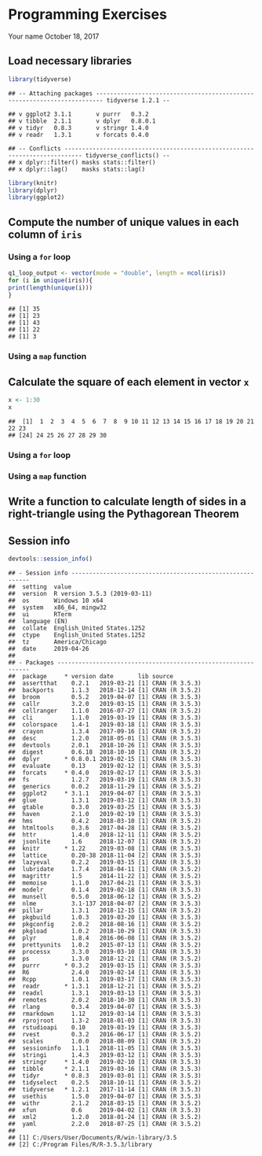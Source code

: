Programming Exercises
================
Your name
October 18, 2017

Load necessary libraries
------------------------

``` r
library(tidyverse)
```

    ## -- Attaching packages ------------------------------------------------------------------------ tidyverse 1.2.1 --

    ## v ggplot2 3.1.1       v purrr   0.3.2  
    ## v tibble  2.1.1       v dplyr   0.8.0.1
    ## v tidyr   0.8.3       v stringr 1.4.0  
    ## v readr   1.3.1       v forcats 0.4.0

    ## -- Conflicts --------------------------------------------------------------------------- tidyverse_conflicts() --
    ## x dplyr::filter() masks stats::filter()
    ## x dplyr::lag()    masks stats::lag()

``` r
library(knitr)
library(dplyr)
library(ggplot2)
```

Compute the number of unique values in each column of `iris`
------------------------------------------------------------

### Using a `for` loop

``` r
q1_loop_output <- vector(mode = "double", length = ncol(iris))
for (i in unique(iris)){
print(length(unique(i)))
}
```

    ## [1] 35
    ## [1] 23
    ## [1] 43
    ## [1] 22
    ## [1] 3

### Using a `map` function

Calculate the square of each element in vector `x`
--------------------------------------------------

``` r
x <- 1:30
x
```

    ##  [1]  1  2  3  4  5  6  7  8  9 10 11 12 13 14 15 16 17 18 19 20 21 22 23
    ## [24] 24 25 26 27 28 29 30

### Using a `for` loop

### Using a `map` function

Write a function to calculate length of sides in a right-triangle using the Pythagorean Theorem
-----------------------------------------------------------------------------------------------

Session info
------------

``` r
devtools::session_info()
```

    ## - Session info ----------------------------------------------------------
    ##  setting  value                       
    ##  version  R version 3.5.3 (2019-03-11)
    ##  os       Windows 10 x64              
    ##  system   x86_64, mingw32             
    ##  ui       RTerm                       
    ##  language (EN)                        
    ##  collate  English_United States.1252  
    ##  ctype    English_United States.1252  
    ##  tz       America/Chicago             
    ##  date     2019-04-26                  
    ## 
    ## - Packages --------------------------------------------------------------
    ##  package     * version date       lib source        
    ##  assertthat    0.2.1   2019-03-21 [1] CRAN (R 3.5.3)
    ##  backports     1.1.3   2018-12-14 [1] CRAN (R 3.5.2)
    ##  broom         0.5.2   2019-04-07 [1] CRAN (R 3.5.3)
    ##  callr         3.2.0   2019-03-15 [1] CRAN (R 3.5.3)
    ##  cellranger    1.1.0   2016-07-27 [1] CRAN (R 3.5.2)
    ##  cli           1.1.0   2019-03-19 [1] CRAN (R 3.5.3)
    ##  colorspace    1.4-1   2019-03-18 [1] CRAN (R 3.5.3)
    ##  crayon        1.3.4   2017-09-16 [1] CRAN (R 3.5.2)
    ##  desc          1.2.0   2018-05-01 [1] CRAN (R 3.5.3)
    ##  devtools      2.0.1   2018-10-26 [1] CRAN (R 3.5.3)
    ##  digest        0.6.18  2018-10-10 [1] CRAN (R 3.5.2)
    ##  dplyr       * 0.8.0.1 2019-02-15 [1] CRAN (R 3.5.3)
    ##  evaluate      0.13    2019-02-12 [1] CRAN (R 3.5.3)
    ##  forcats     * 0.4.0   2019-02-17 [1] CRAN (R 3.5.3)
    ##  fs            1.2.7   2019-03-19 [1] CRAN (R 3.5.3)
    ##  generics      0.0.2   2018-11-29 [1] CRAN (R 3.5.2)
    ##  ggplot2     * 3.1.1   2019-04-07 [1] CRAN (R 3.5.3)
    ##  glue          1.3.1   2019-03-12 [1] CRAN (R 3.5.3)
    ##  gtable        0.3.0   2019-03-25 [1] CRAN (R 3.5.3)
    ##  haven         2.1.0   2019-02-19 [1] CRAN (R 3.5.3)
    ##  hms           0.4.2   2018-03-10 [1] CRAN (R 3.5.2)
    ##  htmltools     0.3.6   2017-04-28 [1] CRAN (R 3.5.2)
    ##  httr          1.4.0   2018-12-11 [1] CRAN (R 3.5.2)
    ##  jsonlite      1.6     2018-12-07 [1] CRAN (R 3.5.2)
    ##  knitr       * 1.22    2019-03-08 [1] CRAN (R 3.5.3)
    ##  lattice       0.20-38 2018-11-04 [2] CRAN (R 3.5.3)
    ##  lazyeval      0.2.2   2019-03-15 [1] CRAN (R 3.5.3)
    ##  lubridate     1.7.4   2018-04-11 [1] CRAN (R 3.5.2)
    ##  magrittr      1.5     2014-11-22 [1] CRAN (R 3.5.2)
    ##  memoise       1.1.0   2017-04-21 [1] CRAN (R 3.5.3)
    ##  modelr        0.1.4   2019-02-18 [1] CRAN (R 3.5.3)
    ##  munsell       0.5.0   2018-06-12 [1] CRAN (R 3.5.2)
    ##  nlme          3.1-137 2018-04-07 [2] CRAN (R 3.5.3)
    ##  pillar        1.3.1   2018-12-15 [1] CRAN (R 3.5.2)
    ##  pkgbuild      1.0.3   2019-03-20 [1] CRAN (R 3.5.3)
    ##  pkgconfig     2.0.2   2018-08-16 [1] CRAN (R 3.5.2)
    ##  pkgload       1.0.2   2018-10-29 [1] CRAN (R 3.5.3)
    ##  plyr          1.8.4   2016-06-08 [1] CRAN (R 3.5.2)
    ##  prettyunits   1.0.2   2015-07-13 [1] CRAN (R 3.5.2)
    ##  processx      3.3.0   2019-03-10 [1] CRAN (R 3.5.3)
    ##  ps            1.3.0   2018-12-21 [1] CRAN (R 3.5.2)
    ##  purrr       * 0.3.2   2019-03-15 [1] CRAN (R 3.5.3)
    ##  R6            2.4.0   2019-02-14 [1] CRAN (R 3.5.3)
    ##  Rcpp          1.0.1   2019-03-17 [1] CRAN (R 3.5.3)
    ##  readr       * 1.3.1   2018-12-21 [1] CRAN (R 3.5.2)
    ##  readxl        1.3.1   2019-03-13 [1] CRAN (R 3.5.3)
    ##  remotes       2.0.2   2018-10-30 [1] CRAN (R 3.5.3)
    ##  rlang         0.3.4   2019-04-07 [1] CRAN (R 3.5.3)
    ##  rmarkdown     1.12    2019-03-14 [1] CRAN (R 3.5.3)
    ##  rprojroot     1.3-2   2018-01-03 [1] CRAN (R 3.5.3)
    ##  rstudioapi    0.10    2019-03-19 [1] CRAN (R 3.5.3)
    ##  rvest         0.3.2   2016-06-17 [1] CRAN (R 3.5.2)
    ##  scales        1.0.0   2018-08-09 [1] CRAN (R 3.5.2)
    ##  sessioninfo   1.1.1   2018-11-05 [1] CRAN (R 3.5.3)
    ##  stringi       1.4.3   2019-03-12 [1] CRAN (R 3.5.3)
    ##  stringr     * 1.4.0   2019-02-10 [1] CRAN (R 3.5.3)
    ##  tibble      * 2.1.1   2019-03-16 [1] CRAN (R 3.5.3)
    ##  tidyr       * 0.8.3   2019-03-01 [1] CRAN (R 3.5.3)
    ##  tidyselect    0.2.5   2018-10-11 [1] CRAN (R 3.5.2)
    ##  tidyverse   * 1.2.1   2017-11-14 [1] CRAN (R 3.5.3)
    ##  usethis       1.5.0   2019-04-07 [1] CRAN (R 3.5.3)
    ##  withr         2.1.2   2018-03-15 [1] CRAN (R 3.5.2)
    ##  xfun          0.6     2019-04-02 [1] CRAN (R 3.5.3)
    ##  xml2          1.2.0   2018-01-24 [1] CRAN (R 3.5.2)
    ##  yaml          2.2.0   2018-07-25 [1] CRAN (R 3.5.2)
    ## 
    ## [1] C:/Users/User/Documents/R/win-library/3.5
    ## [2] C:/Program Files/R/R-3.5.3/library
